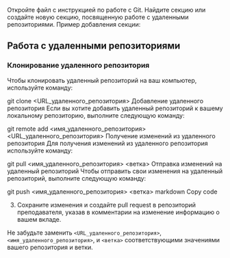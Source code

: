 Откройте файл с инструкцией по работе с Git.
Найдите секцию или создайте новую секцию, посвященную работе с удаленными репозиториями.
Пример добавления секции:

## Работа с удаленными репозиториями

### Клонирование удаленного репозитория

Чтобы клонировать удаленный репозиторий на ваш компьютер, используйте команду:


git clone <URL_удаленного_репозитория>
Добавление удаленного репозитория
Если вы хотите добавить удаленный репозиторий к вашему локальному репозиторию, выполните следующую команду:


git remote add <имя_удаленного_репозитория> <URL_удаленного_репозитория>
Получение изменений из удаленного репозитория
Для получения изменений из удаленного репозитория используйте команду:

git pull <имя_удаленного_репозитория> <ветка>
Отправка изменений на удаленный репозиторий
Чтобы отправить свои изменения на удаленный репозиторий, выполните следующую команду:


git push <имя_удаленного_репозитория> <ветка>
markdown
Copy code

3. Сохраните изменения и создайте pull request в репозиторий преподавателя, указав в комментарии на изменение информацию о вашем вкладе.

Не забудьте заменить `<URL_удаленного_репозитория>`, `<имя_удаленного_репозитория>`, и `<ветка>` соответствующими значениями вашего репозитория и ветки.





